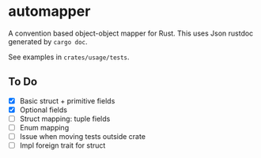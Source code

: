 # automapper
A convention based object-object mapper for Rust. This uses Json rustdoc generated by `cargo doc`.

See examples in `crates/usage/tests`.

## To Do
- [x] Basic struct + primitive fields
- [x] Optional fields
- [ ] Struct mapping: tuple fields
- [ ] Enum mapping
- [ ] Issue when moving tests outside crate
- [ ] Impl foreign trait for struct
